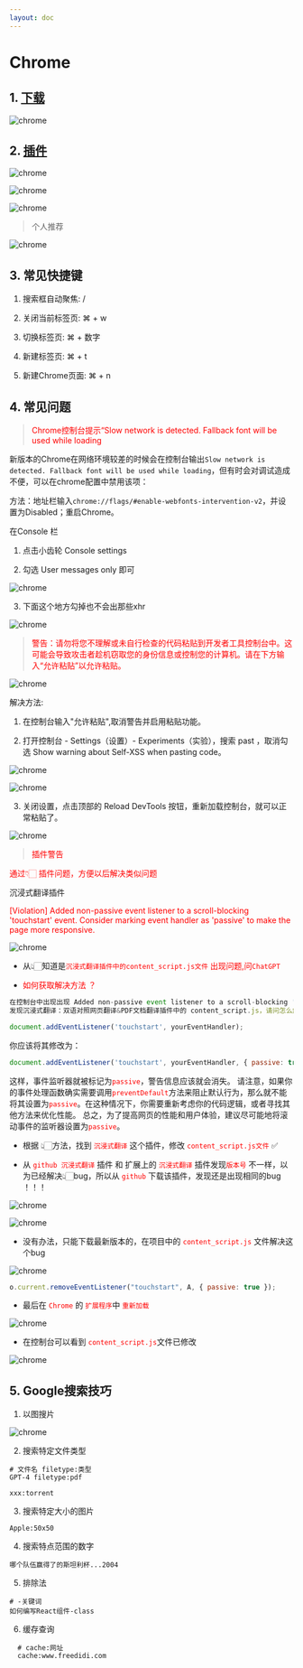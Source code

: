 ```yaml
---
layout: doc
---
```


# Chrome

## 1. [下载](https://www.google.cn/intl/zh-CN/chrome/)

  ![chrome](/chrome_01.png)

## 2. [插件](https://www.crxsoso.com/?utm=itab)

  ![chrome](/chrome_02.png)

  ![chrome](/chrome_03.png)

  ![chrome](/chrome_04.png)

  > 个人推荐

  ![chrome](/chrome_05.png)

## 3. 常见快捷键

  1. 搜索框自动聚焦: /

  2. 关闭当前标签页: ⌘ + w

  3. 切换标签页:  ⌘ + 数字

  4. 新建标签页: ⌘ + t

  5. 新建Chrome页面: ⌘ + n

## 4. 常见问题

  > <font color="red">Chrome控制台提示“Slow network is detected. Fallback font will be used while loading</font>

  新版本的Chrome在网络环境较差的时候会在控制台输出`Slow network is detected. Fallback font will be used while loading`，但有时会对调试造成不便，可以在chrome配置中禁用该项：

  方法：地址栏输入`chrome://flags/#enable-webfonts-intervention-v2`，并设置为Disabled；重启Chrome。

  在Console 栏

  1. 点击小齿轮 Console settings

  2. 勾选 User messages only 即可

  ![chrome](/chrome_06.png)

  3. 下面这个地方勾掉也不会出那些xhr

  ![chrome](/chrome_07.png)

  > <font color="red">警告：请勿将您不理解或未自行检查的代码粘贴到开发者工具控制台中。这可能会导致攻击者趁机窃取您的身份信息或控制您的计算机。请在下方输入“允许粘贴”以允许粘贴。</font>

  ![chrome](/chrome_09.png)

  解决方法:

  1. 在控制台输入"允许粘贴",取消警告并启用粘贴功能。

  2. 打开控制台 - Settings（设置）- Experiments（实验），搜索 past ，取消勾选 Show warning
  about Self-XSS when pasting code。

  ![chrome](/chrome_10.png)

  ![chrome](/chrome_11.png)

  3. 关闭设置，点击顶部的 Reload DevTools 按钮，重新加载控制台，就可以正常粘贴了。

  ![chrome](/chrome_12.png)

  > <font color="red">插件警告</font>

  <font color="red">通过👇🏻 插件问题，方便以后解决类似问题</font>

  沉浸式翻译插件

  <font color="red">[Violation] Added non-passive event listener to a scroll-blocking 'touchstart' event. Consider marking event handler as 'passive' to make the page more responsive.</font>

  ![chrome](/chrome_13.png)

  - 从👆🏻知道是<font color="red">`沉浸式翻译插件中的content_script.js文件` 出现问题,问`ChatGPT`</font>

  - <font color="red">如何获取解决方法 ？</font>

  ```js
  在控制台中出现出现 Added non-passive event listener to a scroll-blocking 'touchstart' event. Consider marking event handler as 'passive' to make the page more responsive.
  发现沉浸式翻译：双语对照网页翻译&PDF文档翻译插件中的 content_script.js，请问怎么解决这个警告?
  ```

  ```js
  document.addEventListener('touchstart', yourEventHandler);
  ```

  你应该将其修改为：

  ```js
  document.addEventListener('touchstart', yourEventHandler, { passive: true });
  ```

  这样，事件监听器就被标记为<font color="red">`passive`</font>，警告信息应该就会消失。 请注意，如果你的事件处理函数确实需要调用<font color="red">`preventDefault`</font>方法来阻止默认行为，那么就不能将其设置为<font color="red">`passive`</font>。在这种情况下，你需要重新考虑你的代码逻辑，或者寻找其他方法来优化性能。 总之，为了提高网页的性能和用户体验，建议尽可能地将滚动事件的监听器设置为<font color="red">`passive`</font>。

  - 根据 👆🏻方法，找到 <font color="red">`沉浸式翻译`</font> 这个插件，修改 <font color="red">`content_script.js文件`</font> ✅

  - 从 <font color="red">`github 沉浸式翻译`</font> 插件 和 扩展上的 <font color="red">`沉浸式翻译` </font> 插件发现<font color="red">`版本号`</font> 不一样，以为已经解决👆🏻bug，所以从 <font color="red"> `github`</font> 下载该插件，发现还是出现相同的bug ！！！

  ![chrome](/chrome_14.png)

  ![chrome](/chrome_15.png)

  - 没有办法，只能下载最新版本的，在项目中的 <font color="red">`content_script.js` </font>文件解决这个bug

  ![chrome](/chrome_16.png)

  ```js
  o.current.removeEventListener("touchstart", A, { passive: true });
  ```

  - 最后在 <font color="red">`Chrome`</font> 的 <font color="red">`扩展程序`</font>中 <font color="red">`重新加载`</font>

  ![chrome](/chrome_17.png)

  - 在控制台可以看到 <font color="red">`content_script.js`</font>文件已修改

  ![chrome](/chrome_18.png)

## 5. Google搜索技巧

  1. 以图搜片

  ![chrome](/chrome_08.png)

  2. 搜索特定文件类型

  ```shell
  # 文件名 filetype:类型
  GPT-4 filetype:pdf

  xxx:torrent
  ```

  3. 搜索特定大小的图片

  ```shell
  Apple:50x50
  ```

  4. 搜索特点范围的数字

  ```shell
  哪个队伍赢得了的斯坦利杯...2004
  ```

  5. 排除法

  ```shell
  # -关键词
  如何编写React组件-class
  ```

  6. 缓存查询

  ```shell
    # cache:网址
    cache:www.freedidi.com
  ```
